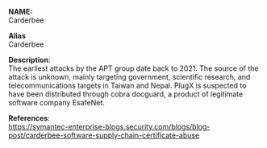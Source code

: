 **NAME:**  
Carderbee


**Alias**  
Carderbee


**Description**:   
The earliest attacks by the APT group date back to 2021. The source of the attack is unknown, mainly targeting government, scientific research, and telecommunications targets in Taiwan and Nepal. PlugX is suspected to have been distributed through cobra docguard, a product of legitimate software company EsafeNet.


**References**:  
https://symantec-enterprise-blogs.security.com/blogs/blog-post/carderbee-software-supply-chain-certificate-abuse